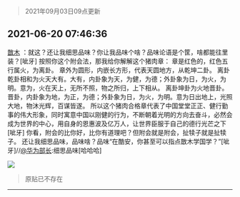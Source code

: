 > 2021年09月03日09点更新
<link rel="stylesheet" href="https://cdn.jsdelivr.net/gh/taotie6/sampleJSON@main/css/photo_show.css">


 ## 2021-06-20 07:46:36 

 [㪚木](https://www.coolapk.com/feed/27876443?shareKey=ZTQ5OWRlODFjOGNhNjEzMTc4MWI~) ：就这？还让我细思品味？你让我品味个啥？品味论语是个筐，啥都能往里装？[呲牙]
按照你这个附会法，那我给你解解这个猪肉章：
章是红色的，红色五行属火，为离卦。
章外为圆形，内嵌长方形，代表天圆地方，从乾坤二卦。
离卦乾卦相和为火天大有。大有，内卦象为天，为健，为德；外卦象为日，为火<!--break-->，为明。意为，火在天上，无所不照，物之所归，上下相从。
离卦坤卦为火地晋卦。晋卦，内卦象为地，为正，为德；外卦象为日，为火，为明。意为日出地上，光照大地，物沐光辉，百谋皆遂。
所以这个猪肉合格章代表了中国堂堂正正、健行勤事的伟大形象，同时寓意中国以刚健的行为，不断朝着光明的方向去奋斗，必然会成为世界的中心，用自身的恩惠波及亿万人，让世界臣服于自己的德行光芒之下[呲牙]
你看，附会的比你好，比你有道理吧？但附会就是附会，扯犊子就是扯犊子。
还让我细思品味，品味啥？品味“在酷安，你甚至可以指点㪚木学国学？”[呲牙]//<a class="feed-link-uname" href="/u/华为部长">@华为部长</a>:细思品味[哈哈哈] 

<div class="album">
<img class="img-item" src="http://image.coolapk.com/feed/2021/0620/07/1081091_c4db8516_6395_0124@1080x730.png" />
</div>

> 原贴已不存在 

 ------- 


